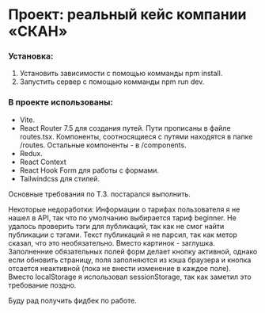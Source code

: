 # Проект: реальный кейс компании «СКАН»

### Установка:

1. Установить зависимости с помощью комманды npm install.
2. Запустить сервер с помощью комманды npm run dev.

### В проекте использованы:

- Vite.
- React Router 7.5 для создания путей. Пути прописаны в файле routes.tsx. Компоненты, соотносящиеся с путями находятся в папке /routes. Остальные компоненты - в /components.
- Redux.
- React Context
- React Hook Form для работы с формами.
- Tailwindcss для стилей.

Основные требования по Т.З. постарался выполнить.

Некоторые недоработки:
Информации о тарифах пользователя я не нашел в API, так что по умолчанию выбирается тариф beginner.
Не удалось проверить тэги для публикаций, так как не смог найти публикации с тэгами.
Текст публикаций я не парсил, так как метор сказал, что это необязательно. Вместо картинок - заглушка.
Заполненние обязательных полей форм делает кнопку активной, однако если обновить страницу, поля заполняются из кэша браузера и кнопка отсается неактивной (пока не внести изменение в каждое поле).
Вместо localStorage я использовал sessionStorage, так как заметил это требование поздно.

Буду рад получить фидбек по работе.
